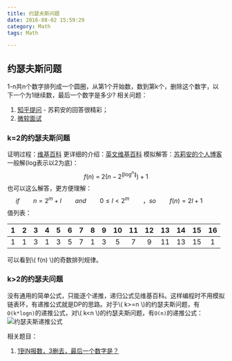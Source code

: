 ```yaml
---
title: 约瑟夫斯问题
date: 2016-08-02 15:59:29
category: Math
tags: Math

---
```


## 约瑟夫斯问题

1-n共n个数字排列成一个圆圈，从第1个开始数，数到第k个，删除这个数字，以下一个为1继续数，最后一个数字是多少?
相关问题：
1. [知乎提问](https://www.zhihu.com/question/21874955) - 苏莉安的回答很精彩；
2. [微软面试](http://www.nowcoder.com/questionTerminal/3213d528946a4056ab48c4bd1a0d7fa6?orderByHotValue=2&done=0&pos=3&onlyReference=false)

### k=2的约瑟夫斯问题
证明过程：[维基百科](https://zh.wikipedia.org/wiki/%E7%BA%A6%E7%91%9F%E5%A4%AB%E6%96%AF%E9%97%AE%E9%A2%98)
更详细的介绍：[英文维基百科](https://en.wikipedia.org/wiki/Josephus_problem)
模拟解答：[苏莉安的个人博客](http://www.funnyjs.com/josephusproblem/)
一般解(log表示以2为底)：
$$ f(n)\ =\ 2(n - 2^{\|\log^n\|})+1 $$
也可以这么解答，更方便理解：
$$if\qquad n=2^m+l \qquad and \qquad 0 \le l \lt 2^m \qquad，so \qquad f(n)=2l+1 \qquad$$
值列表：

| 1 | 2 | 3 | 4 | 5 | 6 | 7 | 8 | 9 | 10 | 11 | 12 | 13 | 14 | 15 | 16 |
| :-: | :-: | :-: | :-: | :-: | :-: | :-: | :-: | :-: | :-: | :-: | :-: | :-: |  :-: | :-: | :-: |
| 1 | 1 | 3 | 1 | 3 | 5 | 7 | 1 | 3 | 5 | 7 | 9 | 11 | 13 | 15 | 1 |
可以看到\\( f(n) \\)的奇数排列规律。

### k>2的约瑟夫问题
没有通用的简单公式，只能逐个递推，递归公式见维基百科。这样编程时不用模拟链表环，有递推公式就是DP的思路。对于\\( k>=n \\)的约瑟夫斯问题，有`O(k*logn)`的递推公式，对\\( k<n \\)的约瑟夫斯问题，有`O(n)`的递推公式：
![约瑟夫斯递推公式](http://i.imgur.com/yDFRuYk.png)

相关题目：
1. [1到N报数，3删去，最后一个数字是？](https://github.com/applefishsky009/FunnyIssues/blob/master/2%20-%201%E5%88%B0N%E6%8A%A5%E6%95%B0%EF%BC%8C%E4%B8%89%E5%88%A0%E5%8E%BB/2.cpp)